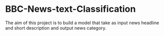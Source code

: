 # BBC-News-text-Classification
 The aim of this project is to  build a model that take as input news headline and short description and output news category.
